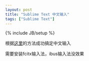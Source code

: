 ```yaml
---
layout: post
title: "Sublime Text 中文输入"
tags: ["Sublime Text"]
---
```

{% include JB/setup %}

根据[这里](http://blog.yanwen.org/archives/1949.html)的方法成功搞定中文输入

需要安装fcitx输入法，ibus输入法没效果
